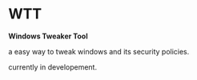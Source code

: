 # WTT
**Windows Tweaker Tool**

a easy way to tweak windows and its security policies.

currently in developement.

